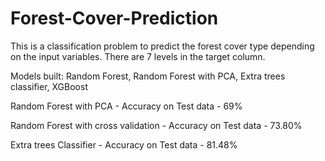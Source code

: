 # Forest-Cover-Prediction

This is a classification problem to predict the forest cover type depending on the input variables. There are 7 levels in the target column.

Models built: Random Forest, Random Forest with PCA, Extra trees classifier, XGBoost

Random Forest with PCA - Accuracy on Test data - 69%

Random Forest with cross validation - Accuracy on Test data - 73.80%

Extra trees Classifier - Accuracy on Test data - 81.48%
